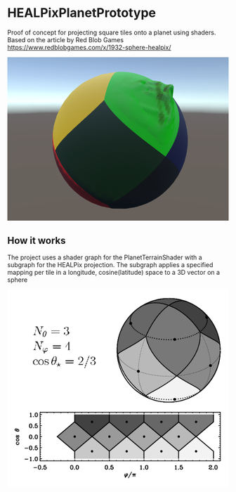 # HEALPixPlanetPrototype
Proof of concept for projecting square tiles onto a planet using shaders. Based on the article by Red Blob Games https://www.redblobgames.com/x/1932-sphere-healpix/

![Sphere with colored tiles](https://github.com/KuroiRoy/HEALPixPlanetPrototype/blob/015f1254ec7e30cd3429e720cab4aa810ff1b85d/ReadmeImage.png?raw=true)

## How it works
The project uses a shader graph for the PlanetTerrainShader with a subgraph for the HEALPix projection. The subgraph applies a specified mapping per tile in a longitude, cosine(latitude) space to a 3D vector on a sphere

![Projection from longitude/latitude to sphere](https://github.com/KuroiRoy/HEALPixPlanetPrototype/blob/0e4a853fff023c2baeab0280200a5455ef33840e/HEALPixFigure.png?raw=true)

